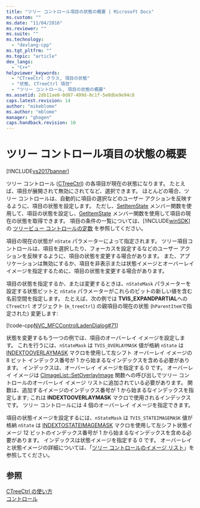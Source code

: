 ```yaml
---
title: "ツリー コントロール項目の状態の概要 | Microsoft Docs"
ms.custom: ""
ms.date: "11/04/2016"
ms.reviewer: ""
ms.suite: ""
ms.technology: 
  - "devlang-cpp"
ms.tgt_pltfrm: ""
ms.topic: "article"
dev_langs: 
  - "C++"
helpviewer_keywords: 
  - "CTreeCtrl クラス, 項目の状態"
  - "状態, CTreeCtrl 項目"
  - "ツリー コントロール, 項目の状態の概要"
ms.assetid: 2db11ae0-0d87-499d-8c1f-5e0dbe9e94c8
caps.latest.revision: 14
author: "mikeblome"
ms.author: "mblome"
manager: "ghogen"
caps.handback.revision: 10
---
```

# ツリー コントロール項目の状態の概要
[!INCLUDE[vs2017banner](../assembler/inline/includes/vs2017banner.md)]

ツリー コントロール \([CTreeCtrl](../mfc/reference/ctreectrl-class.md)\) の各項目が現在の状態になります。  たとえば、項目が展開されて無効にされてなど、選択できます。  ほとんどの場合、ツリー コントロールは、自動的に項目の選択などのユーザー アクションを反映するように、項目の状態を設定します。  ただし、[SetItemState](../Topic/CTreeCtrl::SetItemState.md) メンバー関数を使用して、項目の状態を設定し、[GetItemState](../Topic/CTreeCtrl::GetItemState.md) メンバー関数を使用して項目の現在の状態を取得できます。  項目の条件の一覧については、[!INCLUDE[winSDK](../atl/includes/winsdk_md.md)]の [ツリービュー コントロールの定数](http://msdn.microsoft.com/library/windows/desktop/bb759985) を参照してください。  
  
 項目の現在の状態が `nState` パラメーターによって指定されます。  ツリー項目コントロールは、項目を選択したり、フォーカスを設定するなどのユーザー アクションを反映するように、項目の状態を変更する場合があります。  また、アプリケーションは無効にするか、項目を非表示または状態イメージとオーバーレイ イメージを指定するために、項目の状態を変更する場合があります。  
  
 項目の状態を指定するか、または変更するときは、`nStateMask` パラメーターを設定する状態ビットと `nState` パラメーターがこれらのビットの新しい値を含む名前空間を指定します。  たとえば、次の例では **TVIS\_EXPANDPARTIAL**への `CTreeCtrl` オブジェクト \(`m_treeCtrl`\) の親項目の現在の状態 \(`hParentItem`で指定された\) 変更します:  
  
 [!code-cpp[NVC_MFCControlLadenDialog#71](../mfc/codesnippet/CPP/tree-control-item-states-overview_1.cpp)]  
  
 状態を変更するもう一つの例では、項目のオーバーレイ イメージを設定します。  これを行うには、`nStateMask` は `TVIS_OVERLAYMASK` 値が格納 `nState` は [INDEXTOOVERLAYMASK](http://msdn.microsoft.com/library/windows/desktop/bb761408) マクロを使用して左シフト オーバーレイ イメージの 8 ビット インデックス番号が 1 から始まるなインデックスを含める必要があります。  インデックスは、オーバーレイ イメージを指定する 0 です。  オーバーレイ イメージは [CImageList::SetOverlayImage](../Topic/CImageList::SetOverlayImage.md) 関数への呼び出しでツリー コントロールのオーバーレイ イメージ リストに追加されている必要があります。  関数は、追加するイメージのインデックス番号が 1 から始まるなインデックスを指定します; これは **INDEXTOOVERLAYMASK** マクロで使用されるインデックスです。  ツリー コントロールには 4 個のオーバーレイ イメージを指定できます。  
  
 項目の状態イメージを設定するには、`nStateMask` は `TVIS_STATEIMAGEMASK` 値が格納 `nState` は [INDEXTOSTATEIMAGEMASK](http://msdn.microsoft.com/library/windows/desktop/bb775597) マクロを使用して左シフト状態イメージ 12 ビットのインデックス番号が 1 から始まるなインデックスを含める必要があります。  インデックスは状態イメージを指定する 0 です。  オーバーレイと状態イメージの詳細については、「[ツリー コントロールのイメージ リスト](../mfc/tree-control-image-lists.md)」を参照してください。  
  
## 参照  
 [CTreeCtrl の使い方](../Topic/Using%20CTreeCtrl.md)   
 [コントロール](../mfc/controls-mfc.md)